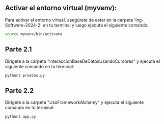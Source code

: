 ## Activar el entorno virtual (myvenv):

Para activar el entorno virtual, asegúrate de estar en la carpeta 'Ing-Software-2024-2' en tu terminal y luego ejecuta el siguiente comando:
```bash
source myvenv/bin/activate
```

## Parte 2.1
Dirígete a la carpeta "InteraccionBaseDeDatosUsandoCursores" y ejecuta el siguiente comando en tu terminal:
```bash
python3 pruebas.py
```
## Parte 2.2
Dirígete a la carpeta "UsoFrameworkAlchemy" y ejecuta el siguiente comando en tu terminal:
```bash
python3 app.py
```
